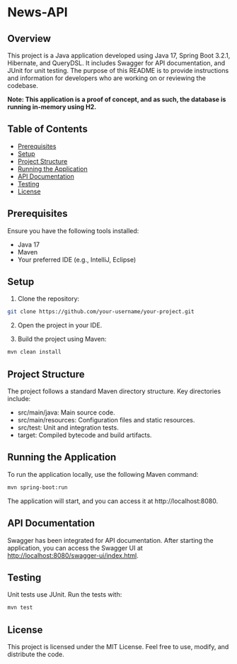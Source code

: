 # News-API

## Overview

This project is a Java application developed using Java 17, Spring Boot 3.2.1, Hibernate, and QueryDSL. It includes Swagger for API documentation, and JUnit for unit testing. The purpose of this README is to provide instructions and information for developers who are working on or reviewing the codebase.

**Note: This application is a proof of concept, and as such, the database is running in-memory using H2.**


## Table of Contents

- [Prerequisites](#prerequisites)
- [Setup](#setup)
- [Project Structure](#project-structure)
- [Running the Application](#running-the-application)
- [API Documentation](#api-documentation)
- [Testing](#testing)
- [License](#license)

## Prerequisites

Ensure you have the following tools installed:

- Java 17
- Maven
- Your preferred IDE (e.g., IntelliJ, Eclipse)

## Setup

1. Clone the repository:
```bash
git clone https://github.com/your-username/your-project.git
```
   
2. Open the project in your IDE.

3. Build the project using Maven:
```bash
mvn clean install
```

## Project Structure

The project follows a standard Maven directory structure. Key directories include:

- src/main/java: Main source code.
- src/main/resources: Configuration files and static resources.
- src/test: Unit and integration tests.
- target: Compiled bytecode and build artifacts.


## Running the Application

To run the application locally, use the following Maven command:

```bash
mvn spring-boot:run
```

The application will start, and you can access it at http://localhost:8080.


##  API Documentation

Swagger has been integrated for API documentation. After starting the application, you can access the Swagger UI at [http://localhost:8080/swagger-ui/index.html](http://localhost:8080/swagger-ui/index.html).

## Testing

Unit tests use JUnit. Run the tests with:

```bash
mvn test
```

## License

This project is licensed under the MIT License. Feel free to use, modify, and distribute the code.

